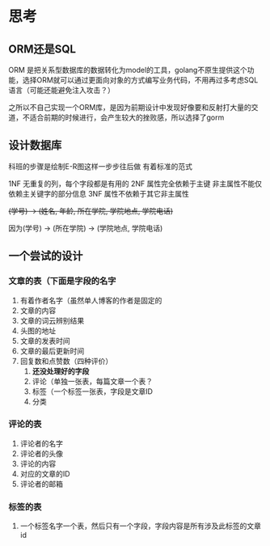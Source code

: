 # 思考
## ORM还是SQL

ORM 是把关系型数据库的数据转化为model的工具，golang不原生提供这个功能，选择ORM就可以通过更面向对象的方式编写业务代码，不用再过多考虑SQL语言（可能还能避免注入攻击？）

之所以不自己实现一个ORM库，是因为前期设计中发现好像要和反射打大量的交道，不适合前期的时候进行，会产生较大的挫败感，所以选择了gorm

## 设计数据库

科班的步骤是绘制E-R图这样一步步往后做
有着标准的范式

1NF 无重复的列，每个字段都是有用的
2NF 属性完全依赖于主键 非主属性不能仅依赖主关键字的部分信息
3NF 属性不依赖于其它非主属性

~~(学号) → (姓名, 年龄, 所在学院, 学院地点, 学院电话)~~

因为(学号) → (所在学院) → (学院地点, 学院电话)




## 一个尝试的设计

### 文章的表（下面是字段的名字
1. 有着作者名字（虽然单人博客的作者是固定的
2. 文章的内容
3. 文章的词云辨别结果
4. 头图的地址
4. 文章的发表时间
5. 文章的最后更新时间
6. 回复数和点赞数（四种评价）
    1. **还没处理好的字段**
    2. 评论（单独一张表，每篇文章一个表？
    3. 标签（一个标签一张表，字段是文章ID
    4. 分类
    
    
### 评论的表
1. 评论者的名字
2. 评论者的头像
3. 评论的内容
4. 对应的文章的ID
5. 评论者的邮箱

### 标签的表
1. 一个标签名字一个表，然后只有一个字段，字段内容是所有涉及此标签的文章id

   